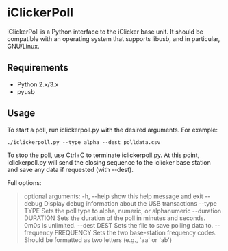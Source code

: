 iClickerPoll
============

iClickerPoll is a Python interface to the iClicker base unit.
It should be compatible with an operating system that supports
libusb, and in particular, GNU/Linux.


Requirements
------------

* Python 2.x/3.x
* pyusb


Usage
-----

To start a poll, run iclickerpoll.py with the desired arguments.
For example:


    ./iclickerpoll.py --type alpha --dest polldata.csv

To stop the poll, use Ctrl+C to terminate iclickerpoll.py.  At
this point, iclickerpoll.py will send the closing sequence to
the iclicker base station and save any data if requested (with --dest).

Full options:
> optional arguments:
>   -h, --help            show this help message and exit
>   --debug               Display debug information about the USB transactions
>   --type TYPE           Sets the poll type to alpha, numeric, or alphanumeric
>   --duration DURATION   Sets the duration of the poll in minutes and seconds.
>                         0m0s is unlimited.
>   --dest DEST           Sets the file to save polling data to.
>   --frequency FREQUENCY
>                         Sets the two base-station frequency codes. Should be
>                         formatted as two letters (e.g., 'aa' or 'ab')

